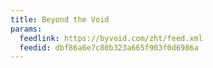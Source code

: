 ```yaml
---
title: Beyond the Void
params:
  feedlink: https://byvoid.com/zht/feed.xml
  feedid: dbf86a6e7c80b323a665f903f0d6986a
---
```

